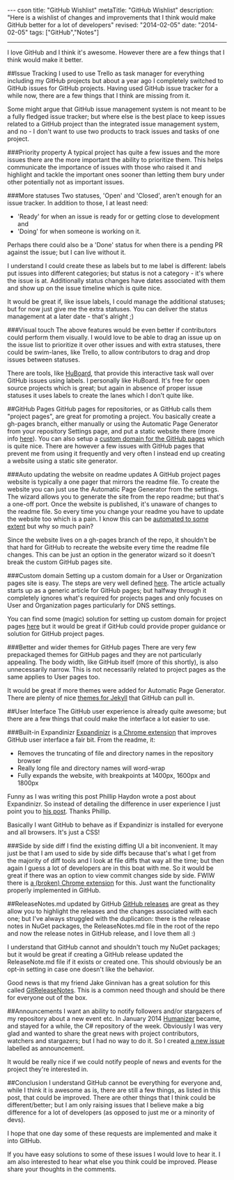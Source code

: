--- cson
title: "GitHub Wishlist"
metaTitle: "GitHub Wishlist"
description: "Here is a wishlist of changes and improvements that I think would make GitHub better for a lot of developers"
revised: "2014-02-05"
date: "2014-02-05"
tags: ["GitHub","Notes"]

---

I love GitHub and I think it's awesome. However there are a few things that I think would make it better. 

##Issue Tracking
I used to use Trello as task manager for everything including my GitHub projects but about a year ago I completely switched to GitHub issues for GitHub projects. Having used GitHub issue tracker for a while now, there are a few things that I think are missing from it.

Some might argue that GitHub issue management system is not meant to be a fully fledged issue tracker; but where else is the best place to keep issues related to a GitHub project than the integrated issue management system, and no - I don't want to use two products to track issues and tasks of one project.

###Priority property 
A typical project has quite a few issues and the more issues there are the more important the ability to prioritize them. This helps communicate the importance of issues with those who raised it and highlight and tackle the important ones sooner than letting them bury under other potentially not as important issues.

###More statuses
Two statuses, 'Open' and 'Closed', aren't enough for an issue tracker. In addition to those, I at least need: 
 
 - 'Ready' for when an issue is ready for or getting close to development and 
 - 'Doing' for when someone is working on it. 

Perhaps there could also be a 'Done' status for when there is a pending PR against the issue; but I can live without it.

I understand I could create these as labels but to me label is different: labels put issues into different categories; but status is not a category - it's where the issue is at. Additionally status changes have dates associated with them and show up on the issue timeline which is quite nice.

It would be great if, like issue labels, I could manage the additional statuses; but for now just give me the extra statuses. You can deliver the status management at a later date - that's alright ;)

###Visual touch
The above features would be even better if contributors could perform them visually. I would love to be able to drag an issue up on the issue list to prioritize it over other issues and with extra statuses, there could be swim-lanes, like Trello, to allow contributors to drag and drop issues between statuses.

There are tools, like [HuBoard](http://huboard.com/), that provide this interactive task wall over GitHub issues using labels. I personally like HuBoard. It's free for open source projects which is great; but again in absence of proper issue statuses it uses labels to create the lanes which I don't quite like.

##GitHub Pages
GitHub pages for repositories, or as GitHub calls them "project pages", are great for promoting a project. You basically create a gh-pages branch, either manually or using the Automatic Page Generator from your repository Settings page, and put a static website there (more info [here](https://help.github.com/categories/20/articles)). You can also setup a [custom domain for the GitHub pages](https://help.github.com/articles/setting-up-a-custom-domain-with-pages) which is quite nice. There are however a few issues with GitHub pages that prevent me from using it frequently and very often I instead end up creating a website using a static site generator.

###Auto updating the website on readme updates
A GitHub project pages website is typically a one pager that mirrors the readme file. To create the website you can just use the Automatic Page Generator from the settings. The wizard allows you to generate the site from the repo readme; but that's a one-off port. Once the website is published, it's unaware of changes to the readme file. So every time you change your readme you have to update the website too which is a pain. I know this can be [automated to some extent](https://stackoverflow.com/questions/15214762/how-can-i-sync-documentation-with-github-pages) but why so much pain? 

Since the website lives on a gh-pages branch of the repo, it shouldn't be that hard for GitHub to recreate the website every time the readme file changes. This can be just an option in the generator wizard so it doesn't break the custom GitHub pages site. 

###Custom domain
Setting up a custom domain for a User or Organization pages site is easy. The steps are very well defined [here](https://help.github.com/articles/setting-up-a-custom-domain-with-pages). The article actually starts up as a generic article for GitHub pages; but halfway through it completely ignores what's required for projects pages and only focuses on User and Organization pages particularly for DNS settings. 

You can find some (magic) solution for setting up custom domain for project pages [here](http://stackoverflow.com/questions/9082499/custom-domain-for-github-project-pages) but it would be great if GitHub could provide proper guidance or solution for GitHub project pages.

###Better and wider themes for GitHub pages
There are very few prepackaged themes for GitHub pages and they are not particularly appealing. The body width, like GitHub itself (more of this shortly), is also unnecessarily narrow. This is not necessarily related to project pages as the same applies to User pages too.

It would be great if more themes were added for Automatic Page Generator. There are plenty of nice [themes for Jekyll](http://jekyllthemes.org/) that GitHub can pull in.

##User Interface
The GitHub user experience is already quite awesome; but there are a few things that could make the interface a lot easier to use. 

###Built-in Expandinizr
[Expandinizr](https://github.com/thecodejunkie/github.expandinizr) is [a Chrome extension](https://chrome.google.com/webstore/detail/githubexpandinizr/cbehdjjcilgnejbpnjhobkiiggkedfib/) that improves GitHub user interface a fair bit. From the readme, it:

 - Removes the truncating of file and directory names in the repository browser
 - Really long file and directory names will word-wrap
 - Fully expands the website, with breakpoints at 1400px, 1600px and 1800px
 
Funny as I was writing this post Phillip Haydon wrote a post about Expandinizr. So instead of detailing the difference in user experience I just point you to [his post](http://www.philliphaydon.com/2014/02/fixing-github-with-chrome-plugin-github-expandinizr/). Thanks Phillip.

Basically I want GitHub to behave as if Expandinizr is installed for everyone and all browsers. It's just a CSS!

###Side by side diff
I find the existing diffing UI a bit inconvenient. It may just be that I am used to side by side diffs because that's what I get from the majority of diff tools and I look at file diffs that way all the time; but then again I guess a lot of developers are in this boat with me. So it would be great if there was an option to view commit changes side by side. FWIW there is [a (broken) Chrome extension](https://chrome.google.com/webstore/detail/side-by-side-diff-view-in/ihmhmdmhllhleioijdeoocgoddjckbcd?hl=en-US) for this. Just want the functionality properly implemented in GitHub.

##ReleaseNotes.md updated by GitHub
[GitHub releases](https://github.com/blog/1547-release-your-software) are great as they allow you to highlight the releases and the changes associated with each one; but I've always struggled with the duplication: there is the release notes in NuGet packages, the ReleaseNotes.md file in the root of the repo and now the release notes in GitHub release, and I love them all :) 

I understand that GitHub cannot and shouldn't touch my NuGet packages; but it would be great if creating a GitHub release updated the ReleaseNote.md file if it exists or created one. This should obviously be an opt-in setting in case one doesn't like the behavior. 

Good news is that my friend Jake Ginnivan has a great solution for this called [GitReleaseNotes](http://jake.ginnivan.net/gitreleasenotes/). This is a common need though and should be there for everyone out of the box.

##Announcements
I want an ability to notify followers and/or stargazers of my repository about a new event etc. In January 2014 [Humanizer](http://humanizr.net/) became, and stayed for a while, the C# repository of the week. Obviously I was very glad and wanted to share the great news with project contributors, watchers and stargazers; but I had no way to do it. So I created [a new issue](https://github.com/MehdiK/Humanizer/issues/57) labelled as announcement.

It would be really nice if we could notify people of news and events for the project they're interested in.

##Conclusion
I understand GitHub cannot be everything for everyone and, while I think it is awesome as is, there are still a few things, as listed in this post, that could be improved. There are other things that I think could be different/better; but I am only raising issues that I believe make a big difference for a lot of developers (as opposed to just me or a minority of devs).

I hope that one day some of these requests are implemented and make it into GitHub.

If you have easy solutions to some of these issues I would love to hear it. I am also interested to hear what else you think could be improved. Please share your thoughts in the comments. 
